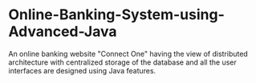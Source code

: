 # Online-Banking-System-using-Advanced-Java
An online banking website "Connect One" having the view of distributed architecture with centralized storage of the database and all the user interfaces are designed using Java features.
